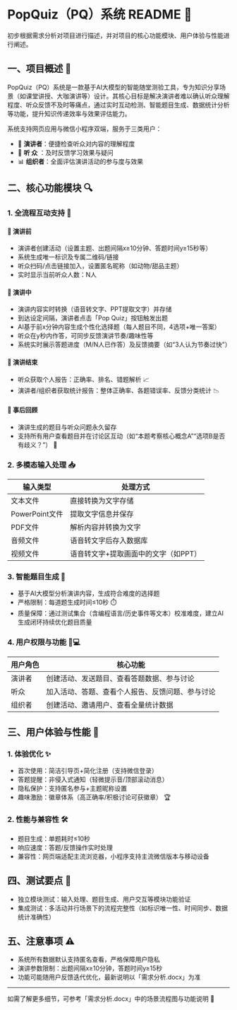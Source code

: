 # PopQuiz（PQ）系统 README 📝
初步根据需求分析对项目进行描述，并对项目的核心功能模块、用户体验与性能进行阐述。
## 一、项目概述 📌
PopQuiz（PQ）系统是一款基于AI大模型的智能随堂测验工具，专为知识分享场景（如课堂讲授、大咖演讲等）设计。其核心目标是解决演讲者难以确认听众理解程度、听众反馈不及时等痛点，通过实时互动检测、智能题目生成、数据统计分析等功能，提升知识传递效率与效果评估能力。

系统支持网页应用与微信小程序双端，服务于三类用户：
- 👨 **演讲者**：便捷检查听众对内容的理解程度
- 👥 **听  众** ：及时反馈学习效果与疑问
- 📊 **组织者**：全面评估演讲活动的参与度与效果

## 二、核心功能模块 🔍

### 1. 全流程互动支持 🔄
#### 🔹 演讲前
- 演讲者创建活动（设置主题、出题间隔x≥10分钟、答题时间y≥15秒等）
- 系统生成唯一标识及专属二维码/链接
- 听众扫码/点击链接加入，设置匿名昵称（如动物/甜品主题）
- 实时显示当前听众人数：N人

#### 🔹 演讲中
- 演讲内容实时转换（语音转文字、PPT提取文字）并存储
- 到达设定间隔，演讲者点击「Pop Quiz」按钮触发出题
- AI基于前x分钟内容生成个性化选择题（每人题目不同，4选项+唯一答案）
- 听众在y秒内作答，可同步反馈演讲节奏/趣味性等
- 系统实时展示答题进度（M/N人已作答）及反馈摘要（如“3人认为节奏过快”）

#### 🔹 演讲结束
- 听众获取个人报告：正确率、排名、错题解析 📈
- 演讲者/组织者获取统计报告：整体正确率、各题错误率、反馈分类统计 📉

#### 🔹 事后回顾
- 演讲生成的题目与听众问题永久留存
- 支持所有用户查看题目并在讨论区互动（如“本题考察核心概念A”“选项B是否有歧义？”） 💬

### 2. 多模态输入处理 📥
| 输入类型       | 处理方式                          |
|----------------|-----------------------------------|
| 文本文件       | 直接转换为文字存储                |
| PowerPoint文件 | 提取文字信息并保存                |
| PDF文件        | 解析内容并转换为文字              |
| 音频文件       | 语音转文字后存入数据库            |
| 视频文件       | 语音转文字+提取画面中的文字（如PPT） |

### 3. 智能题目生成 🤖
- 基于AI大模型分析演讲内容，生成符合难度的选择题
- 严格限制：每道题生成时间≤10秒 ⏱️
- 质量保障：通过测试集合（含编程语言/历史事件等文本）校准难度，建立AI生成闭环持续优化题目质量

### 4. 用户权限与功能 🧑💻
| 用户角色   | 核心功能                          |
|------------|-----------------------------------|
| 演讲者     | 创建活动、发送题目、查看答题数据、参与讨论 |
| 听众       | 加入活动、答题、查看个人报告、反馈问题、参与讨论 |
| 组织者     | 创建活动、邀请用户、查看全量统计数据 |

## 三、用户体验与性能 🚀
### 1. 体验优化 ✨
- 首次使用：简洁引导页+简化注册（支持微信登录）
- 答题提醒：非侵入式通知（轻微提示音/顶部滚动消息）
- 隐私保护：支持匿名参与+主题昵称设置
- 趣味激励：徽章体系（高正确率/积极讨论可获徽章） 🏆

### 2. 性能与兼容性 🛠️
- 题目生成：单题耗时≤10秒
- 响应速度：答题/反馈操作实时处理
- 兼容性：网页端适配主流浏览器，小程序支持主流微信版本与移动设备

## 四、测试要点 🧪
- 独立模块测试：输入处理、题目生成、用户交互等模块功能验证
- 集成测试：多活动并行场景下的流程完整性（如标识唯一性、时间同步、数据统计准确性）

## 五、注意事项 ⚠️
- 系统所有数据默认支持匿名查看，严格保障用户隐私
- 演讲参数限制：出题间隔x≥10分钟，答题时间y≥15秒
- 功能可能随用户反馈迭代优化，最新说明以「需求分析.docx」为准

---

如需了解更多细节，可参考「需求分析.docx」中的场景流程图与功能说明 🔗